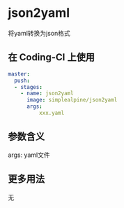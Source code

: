 # json2yaml

将yaml转换为json格式

## 在 Coding-CI 上使用

```yml
master:
  push:
  - stages:
    - name: json2yaml
      image: simplealpine/json2yaml
      args:
          xxx.yaml

```

## 参数含义

args: yaml文件

## 更多用法

无
